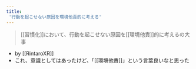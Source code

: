 ```yaml
---
title:
 '行動を起こせない原因を環境他責的に考える'
---
```


> [[習慣化]]において、行動を起こせない原因を[[環境他責]]的に考えるの大事
- by [[RintaroXR]]
- これ、意識としてはあったけど、「[[環境他責]]」という言葉良いなと思った